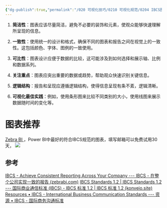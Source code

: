 ```yaml
---
{"dg-publish":true,"permalink":"/020 可视化技巧/0210 可视化规范/0204 IBCS图表规范/","tags":["设计","IBCS"]}
---
```


1. **简洁性**：图表应该尽量简洁，避免不必要的装饰和元素，使观众能够快速理解所呈现的信息。
    
2. **一致性**：使用统一的设计和格式，确保不同的图表和报告之间在视觉上的一致性。这包括颜色、字体、图例的一致使用。
    
3. **可比性**：图表设计应便于数据的比较，这可能涉及到如何选择和展示轴、比例和数据系列。
    
4. **关注重点**：图表应突出重要的数据或趋势，帮助观众快速识别关键信息。
    
5. **逻辑结构**：报告和呈现应遵循逻辑结构，使得信息呈现有条不紊，逻辑清晰。
    
6. **可视化最佳实践**：例如，使用条形图来比较不同类别的大小，使用线图来展示数据随时间的变化等。

# 图表推荐

[Zebra BI ](https://zebrabi.com/) ，Power BI中最好的符合IBCS规范的图表，填写邮箱可以免费试用30天，
![](https://s2.loli.net/2024/01/05/6dkgJmxvMiHStUj.png)

## 参考
[IBCS - Achieve Consistent Reporting Across Your Company --- IBCS - 在整个公司实现一致的报告 (zebrabi.com)](https://zebrabi.com/ibcs/)
[IBCS Standards 1.2 | IBCS Standards 1.2 --- 国际商业通信标准 (IBCS) - IBCS 标准 1.2 | IBCS 标准 1.2 (konveio.site)](https://ibcs.konveio.site/ibcs-standards-12#page=18)
[Resources • IBCS - International Business Communication Standards --- 资源 • IBCS - 国际商务沟通标准](https://www.ibcs.com/resources/)
